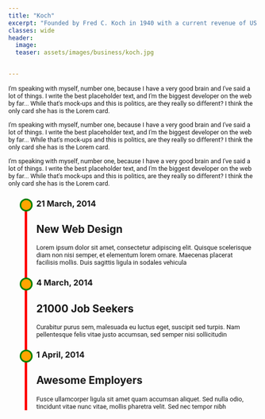 ```yaml
---
title: "Koch"
excerpt: "Founded by Fred C. Koch in 1940 with a current revenue of ‎US $110 billion (2019)""
classes: wide
header:
  image: 
  teaser: assets/images/business/koch.jpg


---
```


I'm speaking with myself, number one, because I have a very good brain and I've said a lot of things. I write the best placeholder text, and I'm the biggest developer on the web by far... While that's mock-ups and this is politics, are they really so different? I think the only card she has is the Lorem card.

I'm speaking with myself, number one, because I have a very good brain and I've said a lot of things. I write the best placeholder text, and I'm the biggest developer on the web by far... While that's mock-ups and this is politics, are they really so different? I think the only card she has is the Lorem card.

I'm speaking with myself, number one, because I have a very good brain and I've said a lot of things. I write the best placeholder text, and I'm the biggest developer on the web by far... While that's mock-ups and this is politics, are they really so different? I think the only card she has is the Lorem card.

<style type="text/css">
h1 { font-size: 2rem; margin-bottom: .5em; }
p { font-family: 'Roboto', sans-serif; font-size: .8rem; }
.container { max-width:1024px; width:95%; margin:0 auto; }

ul.timeline { list-style-type: none; position: relative; 
	
	&::before {
	    content: ' ';
	    background: red;
	    display: inline-block; position: absolute;
	    left:20px; width:5px; height:100%; z-index:400; }
    }

ul.timeline > li { margin: 20px 0; padding-left: 20px; }

ul.timeline > li:before {
    content: ' ';
    background: orange;
    display: inline-block; position: absolute;
    border-radius:50%; border: 3px solid green; left:10px; width:20px; height:20px; z-index:400; }
</style>


<div class="container">
	<ul class="timeline">
		<li>	
			<h3 class="float-right"> 21 March, 2014 </h3>	<h2> New Web Design </h2>
			<p>Lorem ipsum dolor sit amet, consectetur adipiscing elit. Quisque scelerisque diam non nisi semper, et elementum lorem ornare. Maecenas placerat facilisis mollis. Duis sagittis ligula in sodales vehicula</p>
		</li>
		<li>
			<h3 class="float-right"> 4 March, 2014 </h3>	<h2> 21000 Job Seekers </h2>			
			<p>Curabitur purus sem, malesuada eu luctus eget, suscipit sed turpis. Nam pellentesque felis vitae justo accumsan, sed semper nisi sollicitudin</p>
		</li>
		<li>
			<h3 class="float-right"> 1 April, 2014 </h3>	<h2> Awesome Employers </h2>
			<p>Fusce ullamcorper ligula sit amet quam accumsan aliquet. Sed nulla odio, tincidunt vitae nunc vitae, mollis pharetra velit. Sed nec tempor nibh</p>
		</li>
	</ul>	
</div>